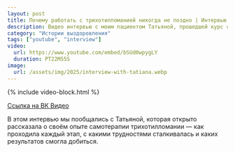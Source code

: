 ```yaml
---
layout: post
title: Почему работать с трихотилломанией никогда не поздно | Интервью с Татьяной
description: Видео интервью с моим пациентом Татьяной, прошедшей курс самотерапии трихотилломании. Она рассказывает о своём опыте, трудностях и результатах.
category: "Истории выздоровления"
tags: ["youtube", "interview"]
video:
  url: https://www.youtube.com/embed/bSUd0wpygLY
  duration: PT22M55S
image:
  url: /assets/img/2025/interview-with-tatiana.webp
---
```


{% include video-block.html %}

<a href="https://vkvideo.ru/video-211245681_456239041" rel="nofollow">Ссылка на ВК Видео</a>

В этом интервью мы пообщались с Татьяной, которая открыто рассказала о своём опыте самотерапии трихотилломании — как 
проходила каждый этап, с какими трудностями сталкивалась и каких результатов смогла добиться.
